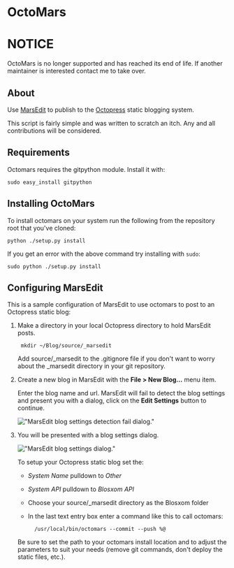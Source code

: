 # OctoMars

# NOTICE

OctoMars is no longer supported and has reached its end of life. 
If another maintainer is interested contact me to take over.

## About

Use [MarsEdit](http://www.red-sweater.com/marsedit/) to publish to the 
[Octopress](http://octopress.org) static blogging system.

This script is fairly simple and was written to scratch an itch. Any and
all contributions will be considered.

## Requirements

Octomars requires the gitpython module. Install it with:

    sudo easy_install gitpython

## Installing OctoMars

To install octomars on your system run the following from the repository root
that you've cloned:

    python ./setup.py install

If you get an error with the above command try installing with `sudo`:

    sudo python ./setup.py install

## Configuring MarsEdit

This is a sample configuration of MarsEdit to use octomars to post to an
Octopress static blog:

1. Make a directory in your local Octopress directory to hold MarsEdit posts.

        mkdir ~/Blog/source/_marsedit

    Add source/_marsedit to the .gitignore file if you don't want to worry about
    the _marsedit directory in your git repository.

2. Create a new blog in MarsEdit with the **File > New Blog…** menu item.

    Enter the blog name and url. MarsEdit will fail to detect the blog settings
    and present you with a dialog, click on the **Edit Settings** button to continue.
    
    !["MarsEdit blog settings detection fail dialog."](https://github.com/danimal/octomars/raw/master/resources/Edit_Settings.png "Press the Edit Settings button")
    
3. You will be presented with a blog settings dialog.

    !["MarsEdit blog settings dialog."](https://github.com/danimal/octomars/raw/master/resources/Blog_Settings.png "MarsEdit blog settings dialog sample")

    To setup your Octopress static blog set the:
    * _System Name_ pulldown to _Other_
    * _System API_ pulldown to _Blosxom API_
    * Choose your source/_marsedit directory as the Blosxom folder
    * In the last text entry box enter a command like this to call octomars:
        
            /usr/local/bin/octomars --commit --push %@
    
    Be sure to set the path to your octomars install location and to adjust the
    parameters to suit your needs (remove git commands, don't deploy the
    static files, etc.).

